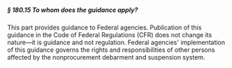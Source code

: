 ##### § 180.15 To whom does the guidance apply? #####

This part provides guidance to Federal agencies. Publication of this guidance in the Code of Federal Regulations (CFR) does not change its nature—it is guidance and not regulation. Federal agencies' implementation of this guidance governs the rights and responsibilities of other persons affected by the nonprocurement debarment and suspension system.